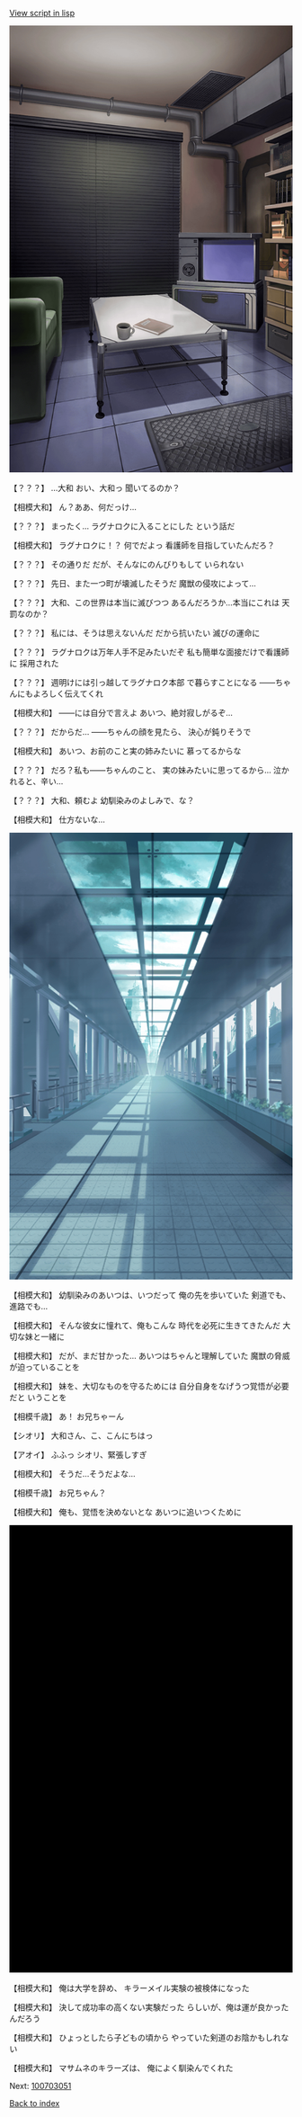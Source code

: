 [View script in lisp](../scripts/100703040.txt)

![masamune_room.png](../images/backgrounds/masamune_room.png)

【？？？】
…大和
おい、大和っ
聞いてるのか？

【相模大和】
ん？ああ、何だっけ…

【？？？】
まったく…
ラグナロクに入ることにした
という話だ

【相模大和】
ラグナロクに！？
何でだよっ
看護師を目指していたんだろ？

【？？？】
その通りだ
だが、そんなにのんびりもして
いられない

【？？？】
先日、また一つ町が壊滅したそうだ
魔獣の侵攻によって…

【？？？】
大和、この世界は本当に滅びつつ
あるんだろうか…本当にこれは
天罰なのか？

【？？？】
私には、そうは思えないんだ
だから抗いたい
滅びの運命に

【？？？】
ラグナロクは万年人手不足みたいだぞ
私も簡単な面接だけで看護師に
採用された

【？？？】
週明けには引っ越してラグナロク本部
で暮らすことになる
――ちゃんにもよろしく伝えてくれ

【相模大和】
――には自分で言えよ
あいつ、絶対寂しがるぞ…

【？？？】
だからだ…
――ちゃんの顔を見たら、
決心が鈍りそうで

【相模大和】
あいつ、お前のこと実の姉みたいに
慕ってるからな

【？？？】
だろ？私も――ちゃんのこと、
実の妹みたいに思ってるから…
泣かれると、辛い…

【？？？】
大和、頼むよ
幼馴染みのよしみで、な？

【相模大和】
仕方ないな…

![upper_clean_floors.png](../images/backgrounds/upper_clean_floors.png)

【相模大和】
幼馴染みのあいつは、いつだって
俺の先を歩いていた
剣道でも、進路でも…

【相模大和】
そんな彼女に憧れて、俺もこんな
時代を必死に生きてきたんだ
大切な妹と一緒に

【相模大和】
だが、まだ甘かった…
あいつはちゃんと理解していた
魔獣の脅威が迫っていることを

【相模大和】
妹を、大切なものを守るためには
自分自身をなげうつ覚悟が必要だと
いうことを

【相模千歳】
あ！
お兄ちゃーん

【シオリ】
大和さん、こ、こんにちはっ

【アオイ】
ふふっ
シオリ、緊張しすぎ

【相模大和】
そうだ…そうだよな…

【相模千歳】
お兄ちゃん？

【相模大和】
俺も、覚悟を決めないとな
あいつに追いつくために

![bg_black.png](../images/backgrounds/bg_black.png)

【相模大和】
俺は大学を辞め、
キラーメイル実験の被検体になった

【相模大和】
決して成功率の高くない実験だった
らしいが、俺は運が良かったんだろう

【相模大和】
ひょっとしたら子どもの頃から
やっていた剣道のお陰かもしれない

【相模大和】
マサムネのキラーズは、
俺によく馴染んでくれた

Next: [100703051](100703051.md)

[Back to index](index.md)
